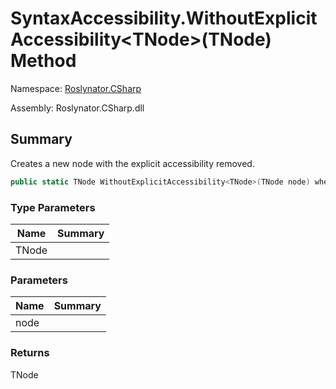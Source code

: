 # SyntaxAccessibility\.WithoutExplicitAccessibility\<TNode>\(TNode\) Method

Namespace: [Roslynator.CSharp](../../README.md)

Assembly: Roslynator\.CSharp\.dll

## Summary

Creates a new node with the explicit accessibility removed\.

```csharp
public static TNode WithoutExplicitAccessibility<TNode>(TNode node) where TNode : Microsoft.CodeAnalysis.SyntaxNode
```

### Type Parameters

| Name | Summary |
| ---- | ------- |
| TNode | |

### Parameters

| Name | Summary |
| ---- | ------- |
| node | |

### Returns

TNode

